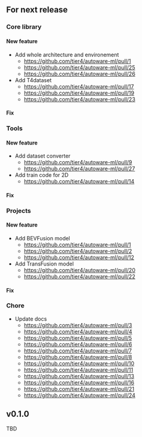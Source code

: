 ## For next release
### Core library
#### New feature

- Add whole architecture and environement
  - https://github.com/tier4/autoware-ml/pull/1
  - https://github.com/tier4/autoware-ml/pull/25
  - https://github.com/tier4/autoware-ml/pull/26
- Add T4dataset
  - https://github.com/tier4/autoware-ml/pull/17
  - https://github.com/tier4/autoware-ml/pull/19
  - https://github.com/tier4/autoware-ml/pull/23

#### Fix

### Tools
#### New feature

- Add dataset converter
  - https://github.com/tier4/autoware-ml/pull/9
  - https://github.com/tier4/autoware-ml/pull/27
- Add train code for 2D
  - https://github.com/tier4/autoware-ml/pull/14

#### Fix

### Projects
#### New feature

- Add BEVFusion model
  - https://github.com/tier4/autoware-ml/pull/1
  - https://github.com/tier4/autoware-ml/pull/2
  - https://github.com/tier4/autoware-ml/pull/12
- Add TransFusion model
  - https://github.com/tier4/autoware-ml/pull/20
  - https://github.com/tier4/autoware-ml/pull/22

#### Fix

### Chore

- Update docs
  - https://github.com/tier4/autoware-ml/pull/3
  - https://github.com/tier4/autoware-ml/pull/4
  - https://github.com/tier4/autoware-ml/pull/5
  - https://github.com/tier4/autoware-ml/pull/6
  - https://github.com/tier4/autoware-ml/pull/7
  - https://github.com/tier4/autoware-ml/pull/8
  - https://github.com/tier4/autoware-ml/pull/10
  - https://github.com/tier4/autoware-ml/pull/11
  - https://github.com/tier4/autoware-ml/pull/13
  - https://github.com/tier4/autoware-ml/pull/16
  - https://github.com/tier4/autoware-ml/pull/21
  - https://github.com/tier4/autoware-ml/pull/24

## v0.1.0

TBD
